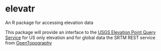 # elevatr
An R package for accessing elevation data

This package will provide an interface to the 
[USGS Elevation Point Query Service](http://ned.usgs.gov/epqs/) 
for US only elevation and for global data the SRTM REST service from 
[OpenTopography](http://www.opentopography.org/developers#SRTM)
